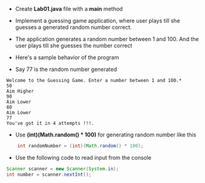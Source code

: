 * Create __Lab01.java__ file with a __main__ method
*  Implement a guessing game application, where user plays till she guesses a generated random number correct. 
* The application generates a random number between 1 and 100. And the user plays till she guesses the number correct
* Here's a sample behavior of the program

* Say 77 is the random number generated

``` 
Welcome to the Guessing Game. Enter a number between 1 and 100.* 
50 
Aim Higher 
90 
Aim Lower 
80  
Aim Lower 
77 
You've got it in 4 attempts !!!. 

```
* Use __(int)(Math.random() * 100)__ for generating random number like this

``` java
	int randomNumber = (int)(Math.random() * 100);
```

* Use the following code to read input from the console

``` java
Scanner scanner = new Scanner(System.in);
int number = scanner.nextInt();
``` 
